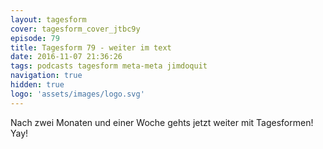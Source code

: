 ```yaml
---
layout: tagesform
cover: tagesform_cover_jtbc9y
episode: 79
title: Tagesform 79 - weiter im text
date: 2016-11-07 21:36:26
tags: podcasts tagesform meta-meta jimdoquit
navigation: true
hidden: true
logo: 'assets/images/logo.svg'
---
```


Nach zwei Monaten und einer Woche gehts jetzt weiter mit Tagesformen! Yay!
